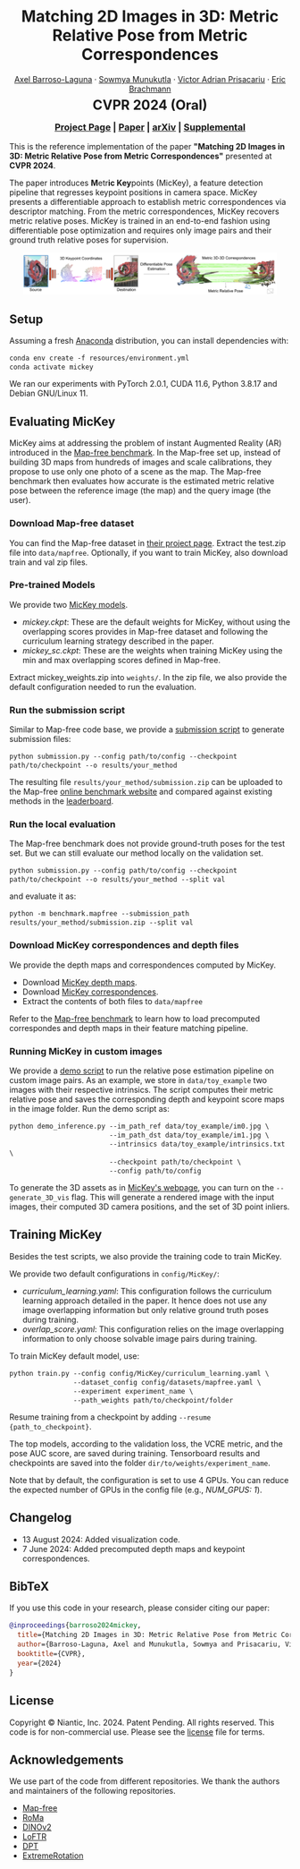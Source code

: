 <div style="text-align: center;">
  <h1>Matching 2D Images in 3D: Metric Relative Pose from Metric Correspondences</h1>
    <p>
    <a href="https://scholar.google.com/citations?user=m_SPRGUAAAAJ&hl=en">Axel Barroso-Laguna</a>
    ·
    <a href="https://scholar.google.com/citations?user=l-zRzDEAAAAJ&hl=en">Sowmya Munukutla</a>
    ·
    <a href="https://www.robots.ox.ac.uk/~victor/">Victor Adrian Prisacariu</a>
    ·
    <a href="https://ebrach.github.io/">Eric Brachmann</a>
  </p>
  <h2 style="font-size:1.7em; margin-top: -0.5rem; margin-bottom: -0.5rem;">CVPR 2024 (Oral)</h2>  
  <h3><a href="https://nianticlabs.github.io/mickey/">Project Page</a> | <a href="https://storage.googleapis.com/niantic-lon-static/research/mickey/mickey_main_paper.pdf">Paper</a> | <a href="https://arxiv.org/abs/2404.06337">arXiv</a> | <a href="https://storage.googleapis.com/niantic-lon-static/research/mickey/mickey_supp.pdf">Supplemental</a></h3>
</div>

This is the reference implementation of the paper **"Matching 2D Images in 3D: Metric Relative Pose from Metric Correspondences"** presented at **CVPR 2024**.

The paper introduces **M**etr**ic Key**points (MicKey), a feature detection pipeline that regresses keypoint positions in camera space.
MicKey presents a differentiable approach to establish metric correspondences via descriptor matching. From the metric correspondences, MicKey recovers metric relative poses.
MicKey is trained in an end-to-end fashion using differentiable pose optimization and requires only image pairs and their ground truth relative poses for supervision.

<p align="center">
    <img src="resources/teaser_mickey.png" alt="teaser" width="90%">
</p>

## Setup

Assuming a fresh [Anaconda](https://www.anaconda.com/download/) distribution, you can install dependencies with:
```shell
conda env create -f resources/environment.yml
conda activate mickey
```
We ran our experiments with PyTorch 2.0.1, CUDA 11.6, Python 3.8.17 and Debian GNU/Linux 11.

## Evaluating MicKey
MicKey aims at addressing the problem of instant Augmented Reality (AR) introduced in the [Map-free benchmark](https://research.nianticlabs.com/mapfree-reloc-benchmark).
In the Map-free set up, instead of building 3D maps from hundreds of images and scale calibrations, they propose to use only one photo of a scene as the map.
The Map-free benchmark then evaluates how accurate is the estimated metric relative pose between the reference image (the map)
and the query image (the user).

### Download Map-free dataset
You can find the Map-free dataset in [their project page](https://research.nianticlabs.com/mapfree-reloc-benchmark/dataset).
Extract the test.zip file into `data/mapfree`. Optionally, if you want to train MicKey, also download train and val zip files. 

### Pre-trained Models
We provide two [MicKey models](https://storage.googleapis.com/niantic-lon-static/research/mickey/assets/mickey_weights.zip).
  * _mickey.ckpt_: These are the default weights for MicKey, without using the overlapping scores provides in Map-free dataset and following the curriculum learning strategy described in the paper.
  * _mickey_sc.ckpt_: These are the weights when training MicKey using the min and max overlapping scores defined in Map-free.

Extract mickey_weights.zip into `weights/`. In the zip file, we also provide the default configuration needed to run the evaluation. 

### Run the submission script
Similar to Map-free code base, we provide a [submission script](submission.py) to generate submission files:

```shell
python submission.py --config path/to/config --checkpoint path/to/checkpoint --o results/your_method
```
The resulting file `results/your_method/submission.zip` can be uploaded to the Map-free [online benchmark website](https://research.nianticlabs.com/mapfree-reloc-benchmark) and compared against existing methods in the [leaderboard](https://research.nianticlabs.com/mapfree-reloc-benchmark/leaderboard).

### Run the local evaluation
The Map-free benchmark does not provide ground-truth poses for the test set. But we can still evaluate our method locally on the validation set.
```shell
python submission.py --config path/to/config --checkpoint path/to/checkpoint --o results/your_method --split val
```
and evaluate it as:
```shell
python -m benchmark.mapfree --submission_path results/your_method/submission.zip --split val
```

### Download MicKey correspondences and depth files
We provide the depth maps and correspondences computed by MicKey.
- Download [MicKey depth maps](https://storage.googleapis.com/niantic-lon-static/research/map-free-reloc/assets/mickey_depths.tar.gz).
- Download [MicKey correspondences](https://storage.googleapis.com/niantic-lon-static/research/map-free-reloc/assets/mickey_correspondences.zip).
- Extract the contents of both files to `data/mapfree`

Refer to the [Map-free benchmark](https://github.com/nianticlabs/map-free-reloc/tree/main?tab=readme-ov-file#feature-matching--scale-from-depth-baselines) to learn how to load precomputed correspondes and depth maps in their feature matching pipeline. 
  
### Running MicKey in custom images
We provide a [demo script](demo_inference.py) to run the relative pose estimation pipeline on custom image pairs.
As an example, we store in `data/toy_example` two images with their respective intrinsics.
The script computes their metric relative pose and saves the corresponding depth and keypoint score maps in the image folder.
Run the demo script as:
```shell
python demo_inference.py --im_path_ref data/toy_example/im0.jpg \
                         --im_path_dst data/toy_example/im1.jpg \
                         --intrinsics data/toy_example/intrinsics.txt \
                         --checkpoint path/to/checkpoint \
                         --config path/to/config
```

To generate the 3D assets as in [MicKey's webpage](https://nianticlabs.github.io/mickey/), you can turn on the
`--generate_3D_vis` flag. This will generate a rendered image with the input images, their computed 3D camera positions,
and the set of 3D point inliers.

## Training MicKey
Besides the test scripts, we also provide the training code to train MicKey. 

We provide two default configurations in `config/MicKey/`:
  * _curriculum_learning.yaml_: This configuration follows the curriculum learning approach detailed in the paper. 
   It hence does not use any image overlapping information but only relative ground truth poses during training. 
  * _overlap_score.yaml_: This configuration relies on the image overlapping information to only choose solvable image pairs during training.

To train MicKey default model, use:
```shell
python train.py --config config/MicKey/curriculum_learning.yaml \
                --dataset_config config/datasets/mapfree.yaml \
                --experiment experiment_name \
                --path_weights path/to/checkpoint/folder
```
Resume training from a checkpoint by adding `--resume {path_to_checkpoint}`.

The top models, according to the validation loss, the VCRE metric, and the pose AUC score, are saved during training.
Tensorboard results and checkpoints are saved into the folder `dir/to/weights/experiment_name`.

Note that by default, the configuration is set to use 4 GPUs. 
You can reduce the expected number of GPUs in the config file (e.g., _NUM_GPUS: 1_). 

## Changelog
- 13 August 2024: Added visualization code.
- 7 June 2024: Added precomputed depth maps and keypoint correspondences.

## BibTeX
If you use this code in your research, please consider citing our paper:

```bibtex
@inproceedings{barroso2024mickey,
  title={Matching 2D Images in 3D: Metric Relative Pose from Metric Correspondences},
  author={Barroso-Laguna, Axel and Munukutla, Sowmya and Prisacariu, Victor and Brachmann, Eric},
  booktitle={CVPR},
  year={2024}
}
```

## License
Copyright © Niantic, Inc. 2024. Patent Pending. All rights reserved. This code is for non-commercial use. Please see the [license](LICENSE) file for terms.

## Acknowledgements
We use part of the code from different repositories. We thank the authors and maintainers of the following repositories.
- [Map-free](https://research.nianticlabs.com/mapfree-reloc-benchmark)
- [RoMa](https://github.com/Parskatt/RoMa)
- [DINOv2](https://github.com/facebookresearch/dinov2)
- [LoFTR](https://github.com/zju3dv/LoFTR)
- [DPT](https://github.com/isl-org/DPT)
- [ExtremeRotation](https://github.com/RuojinCai/ExtremeRotation_code)

